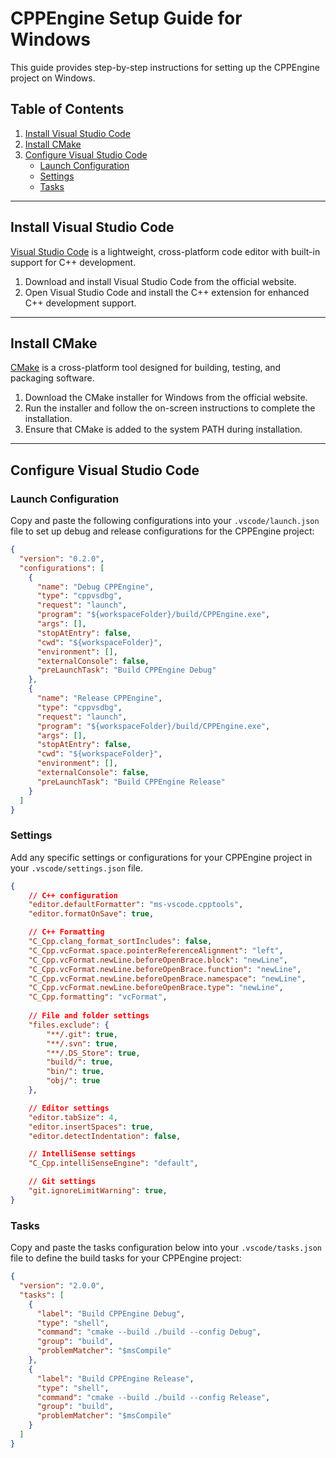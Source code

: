 # CPPEngine Setup Guide for Windows

This guide provides step-by-step instructions for setting up the CPPEngine project on Windows.

## Table of Contents

1. [Install Visual Studio Code](#install-visual-studio-code)
2. [Install CMake](#install-cmake)
3. [Configure Visual Studio Code](#configure-visual-studio-code)
   - [Launch Configuration](#launch-configuration)
   - [Settings](#settings)
   - [Tasks](#tasks)

---

## Install Visual Studio Code

[Visual Studio Code](https://code.visualstudio.com/) is a lightweight, cross-platform code editor with built-in support for C++ development.

1. Download and install Visual Studio Code from the official website.
2. Open Visual Studio Code and install the C++ extension for enhanced C++ development support.

---

## Install CMake

[CMake](https://cmake.org/) is a cross-platform tool designed for building, testing, and packaging software.

1. Download the CMake installer for Windows from the official website.
2. Run the installer and follow the on-screen instructions to complete the installation.
3. Ensure that CMake is added to the system PATH during installation.

---

## Configure Visual Studio Code

### Launch Configuration

Copy and paste the following configurations into your `.vscode/launch.json` file to set up debug and release configurations for the CPPEngine project:

```json
{
  "version": "0.2.0",
  "configurations": [
    {
      "name": "Debug CPPEngine",
      "type": "cppvsdbg",
      "request": "launch",
      "program": "${workspaceFolder}/build/CPPEngine.exe",
      "args": [],
      "stopAtEntry": false,
      "cwd": "${workspaceFolder}",
      "environment": [],
      "externalConsole": false,
      "preLaunchTask": "Build CPPEngine Debug"
    },
    {
      "name": "Release CPPEngine",
      "type": "cppvsdbg",
      "request": "launch",
      "program": "${workspaceFolder}/build/CPPEngine.exe",
      "args": [],
      "stopAtEntry": false,
      "cwd": "${workspaceFolder}",
      "environment": [],
      "externalConsole": false,
      "preLaunchTask": "Build CPPEngine Release"
    }
  ]
}
```

### Settings

Add any specific settings or configurations for your CPPEngine project in your `.vscode/settings.json` file.

```json
{
    // C++ configuration
    "editor.defaultFormatter": "ms-vscode.cpptools",
    "editor.formatOnSave": true,

    // C++ Formatting
    "C_Cpp.clang_format_sortIncludes": false,
    "C_Cpp.vcFormat.space.pointerReferenceAlignment": "left",
    "C_Cpp.vcFormat.newLine.beforeOpenBrace.block": "newLine",
    "C_Cpp.vcFormat.newLine.beforeOpenBrace.function": "newLine",
    "C_Cpp.vcFormat.newLine.beforeOpenBrace.namespace": "newLine",
    "C_Cpp.vcFormat.newLine.beforeOpenBrace.type": "newLine",
    "C_Cpp.formatting": "vcFormat",
    
    // File and folder settings
    "files.exclude": {
        "**/.git": true,
        "**/.svn": true,
        "**/.DS_Store": true,
        "build/": true,
        "bin/": true,
        "obj/": true
    },

    // Editor settings
    "editor.tabSize": 4,
    "editor.insertSpaces": true,
    "editor.detectIndentation": false,

    // IntelliSense settings
    "C_Cpp.intelliSenseEngine": "default",

    // Git settings
    "git.ignoreLimitWarning": true,
}
```

### Tasks

Copy and paste the tasks configuration below into your `.vscode/tasks.json` file to define the build tasks for your CPPEngine project:

```json
{
  "version": "2.0.0",
  "tasks": [
    {
      "label": "Build CPPEngine Debug",
      "type": "shell",
      "command": "cmake --build ./build --config Debug",
      "group": "build",
      "problemMatcher": "$msCompile"
    },
    {
      "label": "Build CPPEngine Release",
      "type": "shell",
      "command": "cmake --build ./build --config Release",
      "group": "build",
      "problemMatcher": "$msCompile"
    }
  ]
}
```